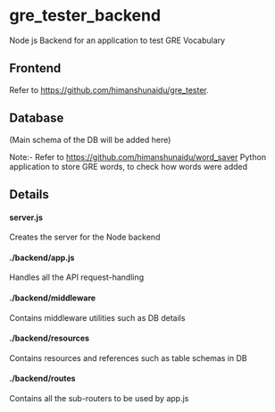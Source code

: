 # gre_tester_backend
Node js Backend for an application to test GRE Vocabulary

## Frontend
Refer to https://github.com/himanshunaidu/gre_tester.

## Database
(Main schema of the DB will be added here)

Note:-
Refer to https://github.com/himanshunaidu/word_saver Python application to store GRE words, to check how words were added

## Details
  #### server.js
  Creates the server for the Node backend
  
  #### ./backend/app.js
  Handles all the API request-handling
  
  #### ./backend/middleware
  Contains middleware utilities such as DB details
  
  #### ./backend/resources
  Contains resources and references such as table schemas in DB
  
  #### ./backend/routes
  Contains all the sub-routers to be used by app.js
